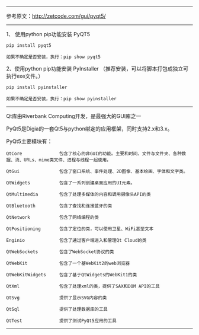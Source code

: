 -------------------------

参考原文：http://zetcode.com/gui/pyqt5/

-------------------------

1、 使用python pip功能安装 PyQT5

    pip install pyqt5

    如果不确定是否安装，执行：pip show pyqt5

2、使用python pip功能安装 PyInstaller （推荐安装，可以将脚本打包成独立可执行exe文件。）

    pip install pyinstaller

    如果不确定是否安装，执行：pip show pyinstaller

-------------------------

Qt库由Riverbank Computing开发，是最强大的GUI库之一

PyQt5是Digia的一套Qt5与python绑定的应用框架，同时支持2.x和3.x。

PyQt5主要模块有：

    QtCore              包含了核心的非GUI的功能。主要和时间、文件与文件夹、各种数据、流、URLs、mime类文件、进程与线程一起使用。

    QtGui               包含了窗口系统、事件处理、2D图像、基本绘画、字体和文字类。

    QtWidgets           包含了一系列创建桌面应用的UI元素。

    QtMultimedia        包含了处理多媒体的内容和调用摄像头API的类

    QtBluetooth         包含了查找和连接蓝牙的类

    QtNetwork           包含了网络编程的类

    QtPositioning       包含了定位的类，可以使用卫星、WiFi甚至文本

    Enginio             包含了通过客户端进入和管理Qt Cloud的类

    QtWebSockets        包含了WebSocket协议的类

    QtWebKit            包含了一个基WebKit2的web浏览器

    QtWebKitWidgets     包含了基于QtWidgets的WebKit1的类

    QtXml               包含了处理xml的类，提供了SAX和DOM API的工具

    QtSvg               提供了显示SVG内容的类

    QtSql               提供了处理数据库的工具

    QtTest              提供了测试PyQt5应用的工具

-------------------------

